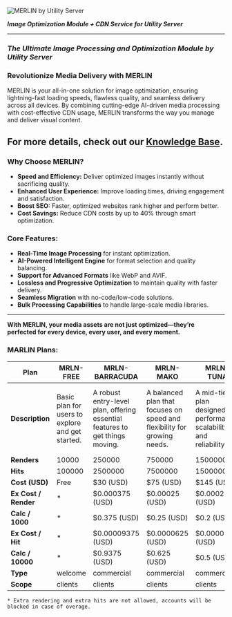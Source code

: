 ![MERLIN by Utility Server](https://utility-server-public.s3.ap-south-1.amazonaws.com/logo-MERLIN.png)

**_Image Optimization Module + CDN Service for Utility Server_** 

---
### _The Ultimate Image Processing and Optimization Module by Utility Server_

### **Revolutionize Media Delivery with MERLIN**  
MERLIN is your all-in-one solution for image optimization, ensuring lightning-fast loading speeds, flawless quality, and seamless delivery across all devices. By combining cutting-edge AI-driven media processing with cost-effective CDN usage, MERLIN transforms the way you manage and deliver visual content.  

## For more details, check out our [Knowledge Base](https://github.com/utility-server/MARLIN/wiki).

### **Why Choose MERLIN?**  
- **Speed and Efficiency:** Deliver optimized images instantly without sacrificing quality.  
- **Enhanced User Experience:** Improve loading times, driving engagement and satisfaction.  
- **Boost SEO:** Faster, optimized websites rank higher and perform better.  
- **Cost Savings:** Reduce CDN costs by up to 40% through smart optimization.  

### **Core Features:**  
- **Real-Time Image Processing** for instant optimization.  
- **AI-Powered Intelligent Engine** for format selection and quality balancing.  
- **Support for Advanced Formats** like WebP and AVIF.  
- **Lossless and Progressive Optimization** to maintain quality with faster delivery.  
- **Seamless Migration** with no-code/low-code solutions.  
- **Bulk Processing Capabilities** to handle large-scale media libraries.  

---

**With MERLIN, your media assets are not just optimized—they’re perfected for every device, every user, and every moment.**  


### MARLIN Plans:

| **Plan**       | **MRLN-FREE**                      | **MRLN-BARRACUDA**                     | **MRLN-MAKO**                          | **MRLN-TUNA**                          | **MRLN-SAILFISH**                       | **MRLN-GIANTMARLIN**                     |
|----------------|------------------------------------|----------------------------------------|---------------------------------------|----------------------------------------|-----------------------------------------|------------------------------------------|
| **Description** | Basic plan for users to explore and get started. | A robust entry-level plan, offering essential features to get things moving. | A balanced plan that focuses on speed and flexibility for growing needs. | A mid-tier plan designed for performance, scalability, and reliability. | A premium plan combining top-tier performance with speed and elegance. | The ultimate plan for enterprise clients, offering power, precision, and exclusivity. |
| **Renders**    | 10000                              | 250000                                 | 750000                                | 1500000                                | 2500000                                 | 5000000                                 |
| **Hits**       | 100000                             | 2500000                                | 7500000                               | 15000000                               | 25000000                                | 50000000                                |                                    |
| **Cost (USD)** | Free                               | $30 (USD)                              | $75 (USD)                             | $145 (USD)                             | $250 (USD)                               | $600 (USD)                                |
| **Ex Cost / Render** | *                                | $0.000375 (USD)                            | $0.00025 (USD)                          | $0.0002 (USD)                            | $0.000175 (USD)                           | $0.000125 (USD)                           |
| **Calc / 1000** | *                                  | $0.375 (USD)                             | $0.25 (USD)                            | $0.2 (USD)                             | $0.175 (USD)                              | $0.125 (USD)                              |
| **Ex Cost / Hit** | *                                | $0.00009375 (USD)                        | $0.0000625 (USD)                       | $0.00005 (USD)                          | $0.00004375 (USD)                        | $0.00003125 (USD)                        |
| **Calc / 10000** | *                                | $0.9375 (USD)                            | $0.625 (USD)                           | $0.5 (USD)                             | $0.4375 (USD)                            | $0.3125 (USD)                            |
| **Type**       | welcome                            | commercial                             | commercial                            | commercial                             | commercial                               | commercial                               |
| **Scope**      | clients                            | clients                                | clients                               | clients                                | clients                                  | clients                                  |
```
* Extra rendering and extra hits are not allowed, accounts will be blocked in case of overage.
